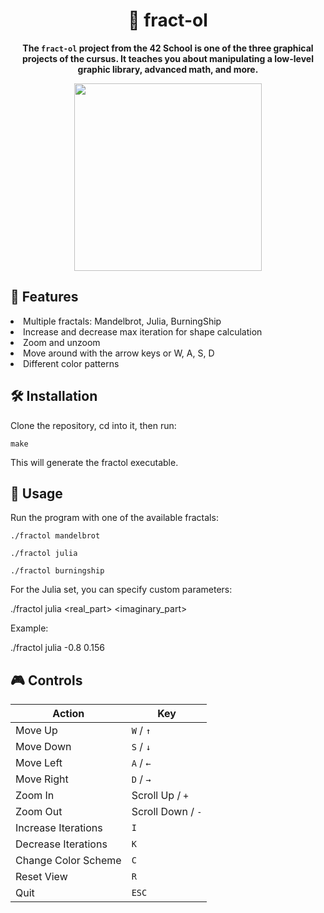 <div align="center">
	<h1>🌌 fract-ol</h1>
	<p><b>The <code>fract-ol</code> project from the 42 School is one of the three graphical projects of the cursus. It teaches you about manipulating a low-level graphic library, advanced math, and more.</b></p>
</div>
<div align="center">
   <img src="https://github.com/user-attachments/assets/d08b787a-87a7-4966-8f46-f5e09b702015" height="300">
</div>

## 📌 Features

<li>Multiple fractals: Mandelbrot, Julia, BurningShip</li>
<li>Increase and decrease max iteration for shape calculation</li>
<li>Zoom and unzoom</li>
<li>Move around with the arrow keys or W, A, S, D</li>
<li>Different color patterns</li>


## 🛠 Installation

Clone the repository, cd into it, then run:
```
make
```
This will generate the fractol executable.

## 🚀 Usage

Run the program with one of the available fractals:
```
./fractol mandelbrot
```
```
./fractol julia
```
```
./fractol burningship
```
For the Julia set, you can specify custom parameters:

./fractol julia <real_part> <imaginary_part>

Example:

./fractol julia -0.8 0.156

## 🎮 Controls

| Action                | Key               |
|----------------------|-------------------|
| Move Up              | `W` / `↑`         |
| Move Down            | `S` / `↓`         |
| Move Left            | `A` / `←`         |
| Move Right           | `D` / `→`         |
| Zoom In              | Scroll Up / `+`   |
| Zoom Out             | Scroll Down / `-` |
| Increase Iterations  | `I`               |
| Decrease Iterations  | `K`               |
| Change Color Scheme  | `C`               |
| Reset View           | `R`               |
| Quit                 | `ESC`             |

